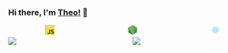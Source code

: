 ### Hi there, I'm [Theo!](https://github.com/Theogu) 👋
<div style="display:flex; justify-content:space-around;">
  <code><img height="20" src="https://raw.githubusercontent.com/github/explore/80688e429a7d4ef2fca1e82350fe8e3517d3494d/topics/javascript/javascript.png"></code>
  <code><img height="20" src="https://raw.githubusercontent.com/github/explore/80688e429a7d4ef2fca1e82350fe8e3517d3494d/topics/nodejs/nodejs.png"></code>    
  <code><img height="20" src="https://raw.githubusercontent.com/github/explore/80688e429a7d4ef2fca1e82350fe8e3517d3494d/topics/react/react.png"></code>
</div>

<div style="display:flex; justify-content:space-around;">
    <a href="https://github.com/theogu" style="display:block;flex:1;">
    <img align="center" src="https://github-readme-stats.vercel.app/api/top-langs/?username=theogu&theme=tokyonight&hide_langs_below=1" />
  </a>
  <a href="https://github.com/theogu" style="display:block;flex:1;">
    <img align="center" src="https://github-readme-stats.vercel.app/api?username=theogu&show_icons=true&theme=tokyonight&line_height=20"/>
  </a>
</div>





